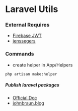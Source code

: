 # Laravel Utils

### External Requires
* [Firebase JWT](https://github.com/firebase/php-jwt)
* [jenssegers](https://github.com/jenssegers/agent)

### Commands

* create helper in App/Helpers
```
php artisan make:helper
```



##### Publish laravel packages

* [Official Doc](https://laravel.com/docs/9.x/packages)
* [johnbraun.blog](https://johnbraun.blog/posts/creating-a-laravel-package-3)

